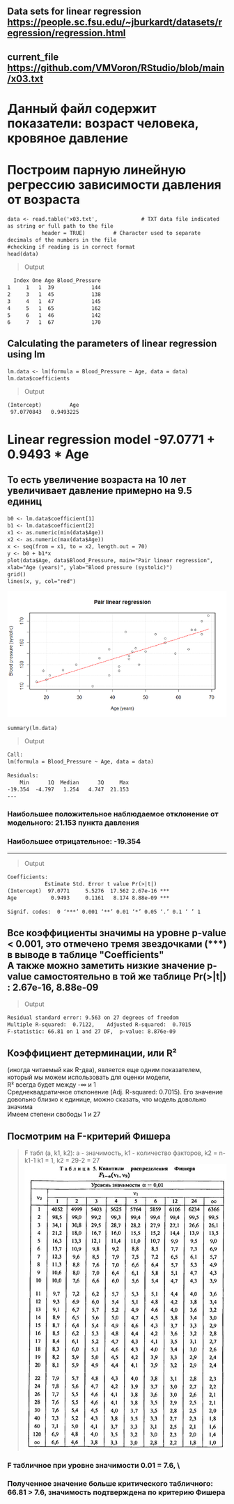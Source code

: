 ## Data sets for linear regression https://people.sc.fsu.edu/~jburkardt/datasets/regression/regression.html
## current_file https://github.com/VMVoron/RStudio/blob/main/x03.txt
# Данный файл содержит показатели: возраст человека, кровяное давление
# Построим парную линейную регрессию зависимости давления от возраста 
```{r}
data <- read.table('x03.txt',              # TXT data file indicated as string or full path to the file
           header = TRUE)         # Character used to separate decimals of the numbers in the file
#checking if reading is in correct format
head(data)
```
> Output
```{r}
  Index One Age Blood_Pressure
1     1   1  39            144
2     3   1  45            138
3     4   1  47            145
4     5   1  65            162
5     6   1  46            142
6     7   1  67            170
```
## Calculating the parameters of linear regression using lm
```{r}
lm.data <- lm(formula = Blood_Pressure ~ Age, data = data)
lm.data$coefficients
```
> Output
```{r}
(Intercept)         Age 
 97.0770843   0.9493225
 ```
# Linear regression model -97.0771 + 0.9493 * Age
## То есть увеличение возраста на 10 лет увеличивает давление примерно на 9.5 единиц
```{r}
b0 <- lm.data$coefficient[1]
b1 <- lm.data$coefficient[2]
x1 <- as.numeric(min(data$Age))
x2 <- as.numeric(max(data$Age))
x <- seq(from = x1, to = x2, length.out = 70)
y <- b0 + b1*x
plot(data$Age, data$Blood_Pressure, main="Pair linear regression", xlab="Age (years)", ylab="Blood pressure (systolic)")
grid()
lines(x, y, col="red")
```
![png](https://github.com/VMVoron/RStudio/blob/main/LM.png)
```{r}
summary(lm.data)
```
> Output
```{r}
Call:
lm(formula = Blood_Pressure ~ Age, data = data)

Residuals:
    Min      1Q  Median      3Q     Max 
-19.354  -4.797   1.254   4.747  21.153 
---
```

### Наибольшее положительное наблюдаемое отклонение от модельного: 21.153 пункта давления
### Наибольшее отрицательное: -19.354
---
> Output
```{r}
Coefficients:
            Estimate Std. Error t value Pr(>|t|)    
(Intercept)  97.0771     5.5276  17.562 2.67e-16 ***
Age           0.9493     0.1161   8.174 8.88e-09 ***

Signif. codes:  0 ‘***’ 0.001 ‘**’ 0.01 ‘*’ 0.05 ‘.’ 0.1 ‘ ’ 1
```
Все коэффициенты значимы на уровне p-value < 0.001, это отмечено тремя звездочками (***) в выводе в таблице "Coefficients" \
А также можно заметить низкие значение p-value самостоятельно в той же таблице Pr(>|t|) : 2.67e-16, 8.88e-09
---
> Output
```{r}
Residual standard error: 9.563 on 27 degrees of freedom
Multiple R-squared:  0.7122,	Adjusted R-squared:  0.7015 
F-statistic: 66.81 on 1 and 27 DF,  p-value: 8.876e-09
```

## Коэффициент детерминации, или R² 
(иногда читаемый как R-два), является еще одним показателем, который мы можем использовать для оценки модели, \
R² всегда будет между -∞ и 1 \
Среднеквадратичное отклонение (Adj. R-squared: 0.7015). Его значение довольно близко к единице, можно сказать, что модель довольно значима\
Имеем степени свободы 1 и 27 
## Посмотрим на F-критерий Фишера 
> F табл (a, k1, k2): a - значимость, k1 - количество факторов, k2 = n-k1-1
> k1 = 1, k2 = 29-2 = 27
![png](https://github.com/VMVoron/RStudio/blob/main/image1202.jpg)
### F табличное при уровне значимости 0.01 = 7.6, \
### Полученное значение больше критического табличного: 66.81 > 7.6, значимость подтверждена по критерию Фишера
